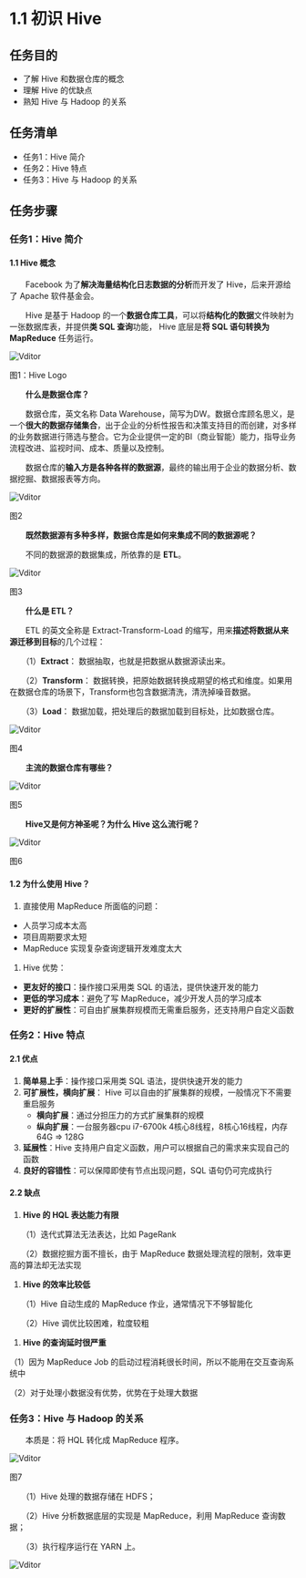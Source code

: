 # 1.1 初识 Hive

## 任务目的

- 了解 Hive 和数据仓库的概念
- 理解 Hive 的优缺点
- 熟知 Hive 与 Hadoop 的关系

## 任务清单

- 任务1：Hive 简介
- 任务2：Hive 特点
- 任务3：Hive 与 Hadoop 的关系

## 任务步骤

### 任务1：Hive 简介

#### 1.1 Hive 概念

　　Facebook 为了**解决海量结构化日志数据的分析**而开发了 Hive，后来开源给了 Apache 软件基金会。

　　Hive 是基于 Hadoop 的一个**数据仓库工具**，可以将**结构化的数据**文件映射为一张数据库表，并提供**类 SQL 查询**功能， Hive 底层是**将 SQL 语句转换为 MapReduce** 任务运行。

![Vditor](http://assets.qingjiaoclass.com/gdlzpoyzbkrj/20200514/jyqngavd_GqNjyyUgKRadWKJJDsOG/1589442560E1/_image/2.png)

图1：Hive Logo

　　**什么是数据仓库？**

　　数据仓库，英文名称 Data Warehouse，简写为DW。数据仓库顾名思义，是一个**很大的数据存储集合**，出于企业的分析性报告和决策支持目的而创建，对多样的业务数据进行筛选与整合。它为企业提供一定的BI（商业智能）能力，指导业务流程改进、监视时间、成本、质量以及控制。

　　数据仓库的**输入方是各种各样的数据源**，最终的输出用于企业的数据分析、数据挖掘、数据报表等方向。

![Vditor](http://assets.qingjiaoclass.com/gdlzpoyzbkrj/20200514/jyqngavd_GqNjyyUgKRadWKJJDsOG/1589442560E1/_image/1.png)

图2

　　**既然数据源有多种多样，数据仓库是如何来集成不同的数据源呢？**

　　不同的数据源的数据集成，所依靠的是 **ETL**。

![Vditor](http://assets.qingjiaoclass.com/gdlzpoyzbkrj/20200514/jyqngavd_GqNjyyUgKRadWKJJDsOG/1589442560E1/_image/2.gif)

图3

　　**什么是 ETL？**

　　ETL 的英文全称是 Extract-Transform-Load 的缩写，用来**描述将数据从来源迁移到目标**的几个过程：

　　（1）**Extract**： 数据抽取，也就是把数据从数据源读出来。

　　（2）**Transform**： 数据转换，把原始数据转换成期望的格式和维度。如果用在数据仓库的场景下，Transform也包含数据清洗，清洗掉噪音数据。

　　（3）**Load**： 数据加载，把处理后的数据加载到目标处，比如数据仓库。

![Vditor](http://assets.qingjiaoclass.com/gdlzpoyzbkrj/20200514/jyqngavd_GqNjyyUgKRadWKJJDsOG/1589442560E1/_image/3.png)

图4

　　**主流的数据仓库有哪些？**

![Vditor](http://assets.qingjiaoclass.com/gdlzpoyzbkrj/20200514/jyqngavd_GqNjyyUgKRadWKJJDsOG/1589442560E1/_image/3.gif)

图5

　　**Hive又是何方神圣呢？为什么 Hive 这么流行呢？**

![Vditor](http://assets.qingjiaoclass.com/gdlzpoyzbkrj/20200514/jyqngavd_GqNjyyUgKRadWKJJDsOG/1589442560E1/_image/4.gif)

图6

#### 1.2 为什么使用 Hive？

1. 直接使用 MapReduce 所面临的问题：

- 人员学习成本太高
- 项目周期要求太短
- MapReduce 实现复杂查询逻辑开发难度太大

1. Hive 优势：

- **更友好的接口**：操作接口采用类 SQL 的语法，提供快速开发的能力
- **更低的学习成本**：避免了写 MapReduce，减少开发人员的学习成本
- **更好的扩展性**：可自由扩展集群规模而无需重启服务，还支持用户自定义函数

### 任务2：Hive 特点

#### 2.1 优点

1. **简单易上手**：操作接口采用类 SQL 语法，提供快速开发的能力
2. **可扩展性，横向扩展**： Hive 可以自由的扩展集群的规模，一般情况下不需要重启服务
   - **横向扩展**：通过分担压力的方式扩展集群的规模
   - **纵向扩展**：一台服务器cpu i7-6700k 4核心8线程，8核心16线程，内存64G => 128G
3. **延展性**：Hive 支持用户自定义函数，用户可以根据自己的需求来实现自己的函数
4. **良好的容错性**：可以保障即使有节点出现问题，SQL 语句仍可完成执行

#### 2.2 缺点

1. **Hive 的 HQL 表达能力有限**

　　（1）迭代式算法无法表达，比如 PageRank

　　（2）数据挖掘方面不擅长，由于 MapReduce 数据处理流程的限制，效率更高的算法却无法实现

1. **Hive 的效率比较低**

　　（1）Hive 自动生成的 MapReduce 作业，通常情况下不够智能化

　　（2）Hive 调优比较困难，粒度较粗

1. **Hive 的查询延时很严重**

（1）因为 MapReduce Job 的启动过程消耗很长时间，所以不能用在交互查询系统中

（2）对于处理小数据没有优势，优势在于处理大数据

### 任务3：Hive 与 Hadoop 的关系

　　本质是：将 HQL 转化成 MapReduce 程序。

![Vditor](http://assets.qingjiaoclass.com/gdlzpoyzbkrj/20200514/jyqngavd_GqNjyyUgKRadWKJJDsOG/1589442560E1/_image/1.gif)

图7

　　（1）Hive 处理的数据存储在 HDFS；

　　（2）Hive 分析数据底层的实现是 MapReduce，利用 MapReduce 查询数据；

　　（3）执行程序运行在 YARN 上。

![Vditor](http://assets.qingjiaoclass.com/gdlzpoyzbkrj/20200514/jyqngavd_GqNjyyUgKRadWKJJDsOG/1589442560E1/_image/4.png)